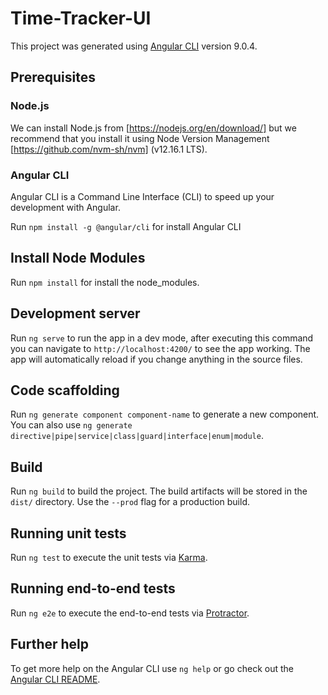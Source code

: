 # Time-Tracker-UI

This project was generated using [Angular CLI](https://github.com/angular/angular-cli) version 9.0.4.

## Prerequisites

### Node.js

We can install Node.js from [https://nodejs.org/en/download/] but we recommend that you install it using Node Version Management [https://github.com/nvm-sh/nvm] (v12.16.1 LTS).

### Angular CLI
Angular CLI is a Command Line Interface (CLI) to speed up your development with Angular.

Run `npm install -g @angular/cli` for install Angular CLI

## Install Node Modules

Run `npm install` for install the node_modules.

## Development server

Run `ng serve` to run the app in a dev mode, after executing this command you can navigate to `http://localhost:4200/` to see the app working.
The app will automatically reload if you change anything in the source files.

## Code scaffolding

Run `ng generate component component-name` to generate a new component. You can also use `ng generate directive|pipe|service|class|guard|interface|enum|module`.

## Build

Run `ng build` to build the project. The build artifacts will be stored in the `dist/` directory. Use the `--prod` flag for a production build.

## Running unit tests

Run `ng test` to execute the unit tests via [Karma](https://karma-runner.github.io).

## Running end-to-end tests

Run `ng e2e` to execute the end-to-end tests via [Protractor](http://www.protractortest.org/).

## Further help

To get more help on the Angular CLI use `ng help` or go check out the [Angular CLI README](https://github.com/angular/angular-cli/blob/master/README.md).
